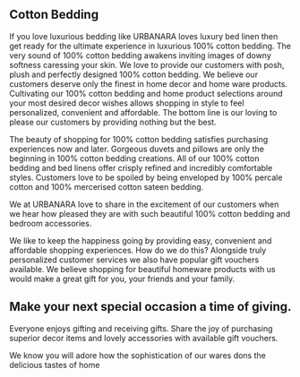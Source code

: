 ## Cotton Bedding

If you love luxurious bedding like URBANARA loves luxury bed linen then get ready for the ultimate experience in luxurious 100% cotton bedding. The very sound of 100% cotton bedding awakens inviting images of downy softness caressing your skin. We love to provide our customers with posh, plush and perfectly designed 100% cotton bedding. We believe our customers deserve only the finest in home decor and home ware products. Cultivating our 100% cotton bedding and home product selections around your most desired decor wishes allows shopping in style to feel personalized, convenient and affordable. The bottom line is our loving to please our customers by providing nothing but the best.

The beauty of shopping for 100% cotton bedding satisfies purchasing experiences now and later. Gorgeous duvets and pillows are only the beginning in 100% cotton bedding creations. All of our 100% cotton bedding and bed linens offer crisply refined and incredibly comfortable styles. Customers love to be spoiled by being enveloped by 100% percale cotton and 100% mercerised cotton sateen bedding.

We at URBANARA love to share in the excitement of our customers when we hear how pleased they are with such beautiful 100% cotton bedding and bedroom accessories.

We like to keep the happiness going by providing easy, convenient and affordable shopping experiences. How do we do this? Alongside truly personalized customer services we also have popular gift vouchers available. We believe shopping for beautiful homeware products with us would make a great gift for you, your friends and your family.

## Make your next special occasion a time of giving.

Everyone enjoys gifting and receiving gifts. Share the joy of purchasing superior decor items and lovely accessories with available gift vouchers.

We know you will adore how the sophistication of our wares dons the delicious tastes of home
